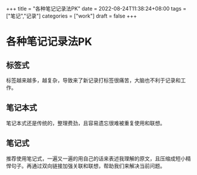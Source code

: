 +++
title = "各种笔记记录法PK"
date = 2022-08-24T11:38:24+08:00
tags = ["笔记","记录"]
categories = ["work"]
draft = false
+++

# 各种笔记记录法PK

## 标签式

标签越来越多，越复杂，导致来了新记录打标签很痛苦，大脑也不利于记录和工作。

## 笔记本式

笔记本式还是传统的，整理费劲，且容易遗忘很难被重复使用和联想。

## 笔记式

推荐使用笔记式，一遍又一遍的用自己的话来表述我理解的原文，且压缩成短小精悍句子。再通过双向链接加强关联和联想，帮助我们来解决当前问题。